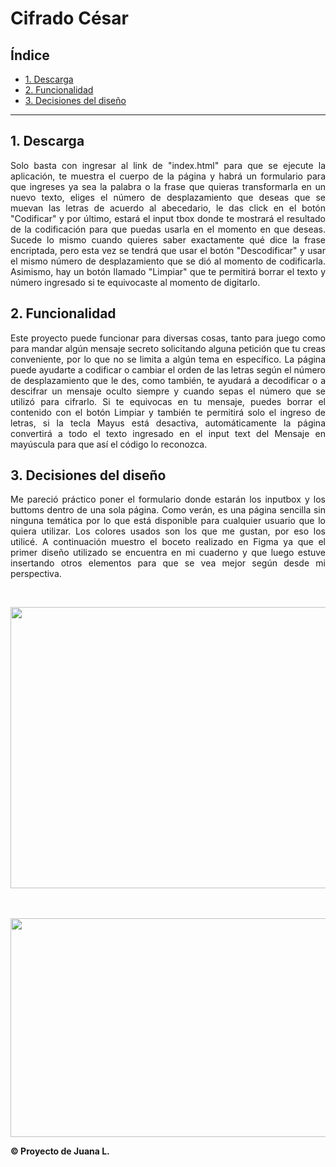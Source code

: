 
# Cifrado César

## Índice

* [1. Descarga](#1-descarga)
* [2. Funcionalidad](#2-funcionalidad)
* <a href="https://github.com/Juana-89/LIM017-cipher/blob/main/README.md#3-decisiones-del-dise%C3%B1o"> 3. Decisiones del diseño</a>

***
<div align = "justify">

## 1. Descarga

Solo basta con ingresar al link de "index.html" para que se ejecute la aplicación, te muestra el cuerpo de la página y habrá un formulario para que ingreses ya sea la palabra o la frase que quieras transformarla en un nuevo texto, eliges el número de desplazamiento que deseas que se muevan las letras de acuerdo al abecedario, le das click en el botón "Codificar" y por último, estará el input tbox donde te mostrará el resultado de la codificación para que puedas usarla en el momento en que deseas. Sucede lo mismo cuando quieres saber exactamente qué dice la frase encriptada, pero esta vez se tendrá que usar el botón "Descodificar" y usar el mismo número de desplazamiento que se dió al momento de codificarla.
Asimismo, hay un botón llamado "Limpiar" que te permitirá borrar el texto y número ingresado si te equivocaste al momento de digitarlo.


## 2. Funcionalidad

Este proyecto puede funcionar para diversas cosas, tanto para juego como para mandar algún mensaje secreto solicitando alguna petición que tu creas conveniente, por lo que no se limita a algún tema en específico. La página puede ayudarte a codificar o cambiar el orden de las letras según el número de desplazamiento que le des, como también, te ayudará a decodificar o a descifrar un mensaje oculto siempre y cuando sepas el número que se utilizó para cifrarlo. Si te equivocas en tu mensaje, puedes borrar el contenido con el botón Limpiar y también te permitirá solo el ingreso de letras, si la tecla Mayus está desactiva, automáticamente la página convertirá a todo el texto ingresado en el input text del Mensaje en mayúscula para que así el código lo reconozca.


## 3. Decisiones del diseño

Me pareció práctico poner el formulario donde estarán los inputbox y los buttoms dentro de una sola página. Como verán, es una página sencilla sin ninguna temática por lo que está disponible para cualquier usuario que lo quiera utilizar. Los colores usados son los que me gustan, por eso los utilicé. A continuación muestro el boceto realizado en Figma ya que el primer diseño utilizado se encuentra en mi cuaderno y que luego estuve insertando otros elementos para que se vea mejor según desde mi perspectiva.

[//]: # " ![Optional Text](https://i.ibb.co/6mf4S6g/image1.png"
[//]: # "![Optional Text](https://i.ibb.co/kX3dVgV/image2.png)"

</br>
<p align=center><img src=https://i.ibb.co/j3kH0HX/image1.png width="580px" height="450px"></center><br><br><br>
<p align=center><img src="https://i.ibb.co/kX3dVgV/image2.png" width="580px" height="350px"></center><br>
</div>
<b>© Proyecto de Juana L.</b>
